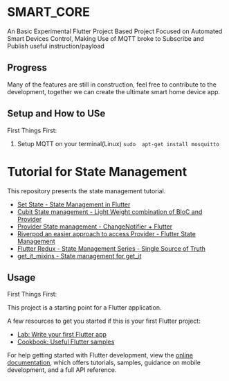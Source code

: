 # SMART_CORE

An Basic Experimental Flutter Project Based Project Focused on Automated Smart Devices Control,
Making Use of MQTT broke to Subscribe and Publish useful instruction/payload

## Progress
Many of the features are still in construction, feel free to contribute to the development,
together we can create the ultimate smart home device app.

## Setup and How to USe
First Things First:
1. Setup MQTT on your terminal(Linux) `sudo  apt-get install mosquitto` 



# Tutorial for State Management
This repository presents the state management tutorial.
- [Set State - State Management in Flutter](https://youtu.be/nDwH7iskkHA)
- [Cubit State management - Light Weight combination of BloC and Provider](https://youtu.be/e6x41c2fY7w)
- [Provider State management - ChangeNotifier + Flutter](https://www.youtube.com/watch?v=hwv31bNdSt4)
- [Riverpod an easier approach to access Provider - Flutter State Management](https://youtu.be/FHJM5pd1yF4)
- [Flutter Redux - State Management Series - Single Source of Truth](https://www.youtube.com/watch?v=60_2HlagOzg)
- [get_it_mixins - State management for get_it](https://www.youtube.com/watch?v=xwGFGO2PZZo&t=9s)

## Usage

First Things First:


This project is a starting point for a Flutter application.

A few resources to get you started if this is your first Flutter project:

- [Lab: Write your first Flutter app](https://docs.flutter.dev/get-started/codelab)
- [Cookbook: Useful Flutter samples](https://docs.flutter.dev/cookbook)

For help getting started with Flutter development, view the
[online documentation](https://docs.flutter.dev/), which offers tutorials,
samples, guidance on mobile development, and a full API reference.
